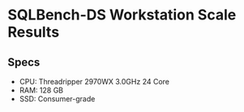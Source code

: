 # SQLBench-DS Workstation Scale Results

## Specs

- CPU: Threadripper 2970WX 3.0GHz 24 Core
- RAM: 128 GB
- SSD: Consumer-grade